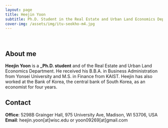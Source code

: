 ```yaml
---
layout: page
title: Heejin Yoon
subtitle: Ph.D. Student in the Real Estate and Urban Land Economics Department, UW-Madison
cover-img: /assets/img/itu-seokho-m4.jpg
---
```


<br/>

## About me

**Heejin Yoon** is a **_Ph.D. student** and of the Real Estate and Urban Land Economics Department. He received his B.B.A. in Business Administration from Yonsei University and M.S. in Finance from KAIST. Heejin has also worked at the Bank of Korea, the central bank of South Korea, as an economist for four years.

## Contact

**Office**: 5298B Grainger Hall, 975 University Ave, Madison, WI 53706, USA
**Email**: heejin.yoon[at]wisc.edu or yoon09269[at]gmail.com
